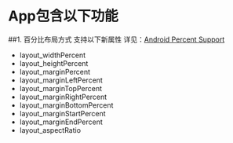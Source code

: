 # App包含以下功能
##1. 百分比布局方式 支持以下新属性 详见：[Android Percent Support](https://developer.android.com/reference/android/support/percent/package-summary.html)
 - layout_widthPercent
 - layout_heightPercent
 - layout_marginPercent
 - layout_marginLeftPercent
 - layout_marginTopPercent
 - layout_marginRightPercent
 - layout_marginBottomPercent
 - layout_marginStartPercent
 - layout_marginEndPercent
 - layout_aspectRatio